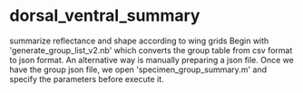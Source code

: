 # dorsal_ventral_summary
 summarize reflectance and shape according to wing grids
Begin with 'generate_group_list_v2.nb' which converts the group table from csv format to json format. An alternative way is manually preparing a json file.
Once we have the group json file, we open 'specimen_group_summary.m' and specify the parameters before execute it.